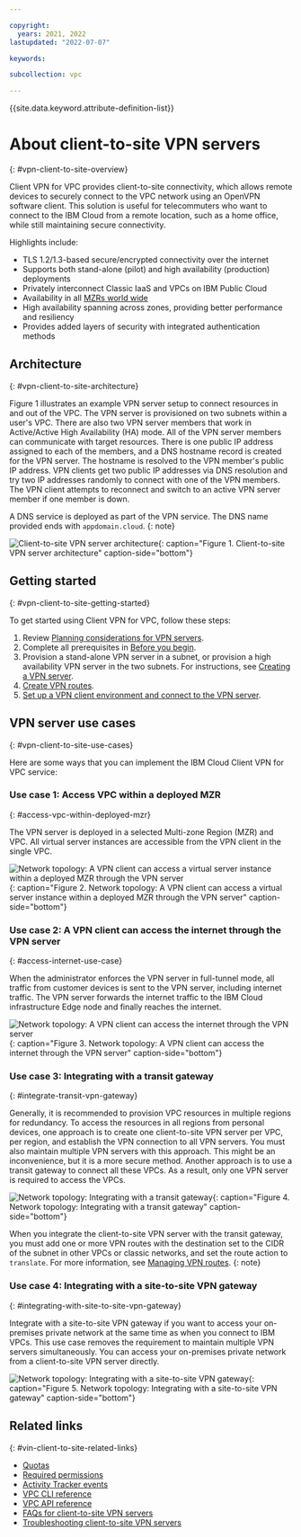 ```yaml
---

copyright:
  years: 2021, 2022
lastupdated: "2022-07-07"

keywords:

subcollection: vpc

---
```


{{site.data.keyword.attribute-definition-list}}

# About client-to-site VPN servers
{: #vpn-client-to-site-overview}

Client VPN for VPC provides client-to-site connectivity, which allows remote devices to securely connect to the VPC network using an OpenVPN software client. This solution is useful for telecommuters who want to connect to the IBM Cloud from a remote location, such as a home office, while still maintaining secure connectivity.  

Highlights include:

* TLS 1.2/1.3-based secure/encrypted connectivity over the internet
* Supports both stand-alone (pilot) and high availability (production) deployments
* Privately interconnect Classic IaaS and VPCs on IBM Public Cloud
* Availability in all [MZRs world wide](/docs/vpc?topic=vpc-creating-a-vpc-in-a-different-region)
* High availability spanning across zones, providing better performance and resiliency
* Provides added layers of security with integrated authentication methods

## Architecture
{: #vpn-client-to-site-architecture}

Figure 1 illustrates an example VPN server setup to connect resources in and out of the VPC. The VPN server is provisioned on two subnets within a user's VPC. There are also two VPN server members that work in Active/Active High Availability (HA) mode. All of the VPN server members can communicate with target resources. There is one public IP address assigned to each of the members, and a DNS hostname record is created for the VPN server. The hostname is resolved to the VPN member's public IP address. VPN clients get two public IP addresses via DNS resolution and try two IP addresses randomly to connect with one of the VPN members. The VPN client attempts to reconnect and switch to an active VPN server member if one member is down.

A DNS service is deployed as part of the VPN service. The DNS name provided ends with `appdomain.cloud`.
{: note}

![Client-to-site VPN server architecture](images/vpn-server-arch.png){: caption="Figure 1. Client-to-site VPN server architecture" caption-side="bottom"}

## Getting started
{: #vpn-client-to-site-getting-started}

To get started using Client VPN for VPC, follow these steps:

1. Review [Planning considerations for VPN servers](/docs/vpc?topic=vpc-client-to-site-vpn-planning).
1. Complete all prerequisites in [Before you begin](/docs/vpc?topic=vpc-vpn-create-server#vpn-client-to-site-prerequisites).
1. Provision a stand-alone VPN server in a subnet, or provision a high availability VPN server in the two subnets. For instructions, see [Creating a VPN server](/docs/vpc?topic=vpc-vpn-create-server).
1. [Create VPN routes](/docs/vpc?topic=vpc-vpn-client-to-site-routes).
1. [Set up a VPN client environment and connect to the VPN server](/docs/vpc?topic=vpc-vpn-client-environment-setup).

## VPN server use cases
{: #vpn-client-to-site-use-cases}

Here are some ways that you can implement the IBM Cloud Client VPN for VPC service:

### Use case 1: Access VPC within a deployed MZR
{: #access-vpc-within-deployed-mzr}

The VPN server is deployed in a selected Multi-zone Region (MZR) and VPC. All virtual server instances are accessible from the VPN client in the single VPC.

![Network topology: A VPN client can access a virtual server instance within a deployed MZR through the VPN server](images/vpn-server-usecase-vms.png "A VPN client can access a virtual server instance within a deployed MZR through the VPN server"){: caption="Figure 2. Network topology: A VPN client can access a virtual server instance within a deployed MZR through the VPN server" caption-side="bottom"}

### Use case 2: A VPN client can access the internet through the VPN server
{: #access-internet-use-case}

When the administrator enforces the VPN server in full-tunnel mode, all traffic from customer devices is sent to the VPN server, including internet traffic. The VPN server forwards the internet traffic to the IBM Cloud infrastructure Edge node and finally reaches the internet.

![Network topology: A VPN client can access the internet through the VPN server](images/vpn-connect-to-internet.png){: caption="Figure 3. Network topology: A VPN client can access the internet through the VPN server" caption-side="bottom"}

### Use case 3: Integrating with a transit gateway
{: #integrate-transit-vpn-gateway}

Generally, it is recommended to provision VPC resources in multiple regions for redundancy. To access the resources in all regions from personal devices, one approach is to create one client-to-site VPN server per VPC, per region, and establish the VPN connection to all VPN servers. You must also maintain multiple VPN servers with this approach. This might be an inconvenience, but it is a more secure method. Another approach is to use a transit gateway to connect all these VPCs. As a result, only one VPN server is required to access the VPCs.

![Network topology: Integrating with a transit gateway](images/vpn-server-use-case-tgw-integration.png){: caption="Figure 4. Network topology: Integrating with a transit gateway" caption-side="bottom"}

When you integrate the client-to-site VPN server with the transit gateway, you must add one or more VPN routes with the destination set to the CIDR of the subnet in other VPCs or classic networks, and set the route action to `translate`. For more information, see [Managing VPN routes](/docs/vpc?topic=vpc-vpn-client-to-site-routes).
{: note}

### Use case 4: Integrating with a site-to-site VPN gateway
{: #integrating-with-site-to-site-vpn-gateway}

Integrate with a site-to-site VPN gateway if you want to access your on-premises private network at the same time as when you connect to IBM VPCs. This use case removes the requirement to maintain multiple VPN servers simultaneously. You can access your on-premises private network from a client-to-site VPN server directly.  

![Network topology: Integrating with a site-to-site VPN gateway](images/vpn-server-use-case-vpn-gateway.png){: caption="Figure 5. Network topology: Integrating with a site-to-site VPN gateway" caption-side="bottom"}

## Related links
{: #vin-client-to-site-related-links}

* [Quotas](/docs/vpc?topic=vpc-quotas#vpn-server-quotas)
* [Required permissions](/docs/vpc?topic=vpc-resource-authorizations-required-for-api-and-cli-calls#vpn-server-authorizations-required-for-api-and-cli-calls)
* [Activity Tracker events](/docs/vpc?topic=vpc-at-events#events-vpn-server)
* [VPC CLI reference](/docs/vpc?topic=vpc-infrastructure-cli-plugin-vpc-reference#vpn-server-clis)
* [VPC API reference](/apidocs/vpc)
* [FAQs for client-to-site VPN servers](/docs/vpc?topic=vpc-faqs-vpn-server)
* [Troubleshooting client-to-site VPN servers](/docs/vpc?topic=vpc-why-do-i-get-an-authentication-error-user-authentication-failed-when-connecting-to-vpn-server)
